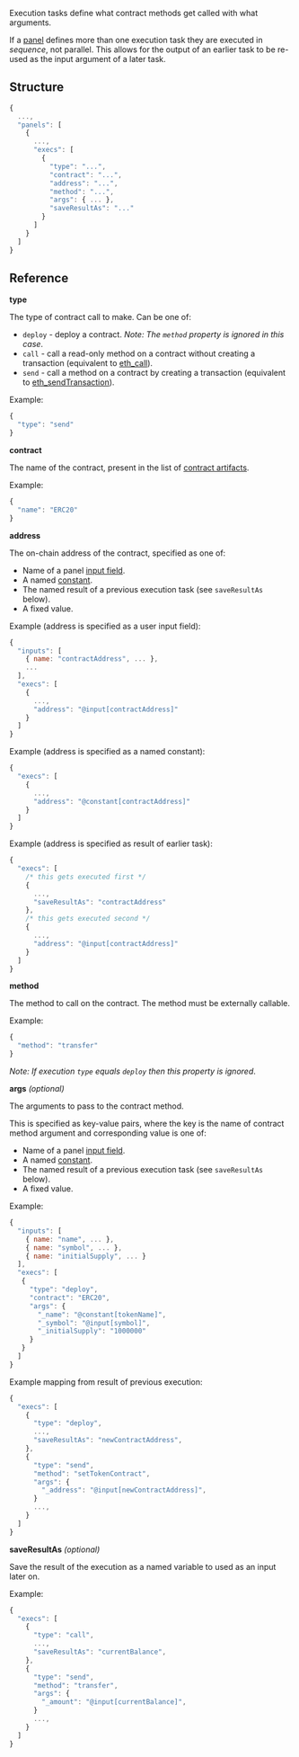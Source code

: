 Execution tasks define what contract methods get called with what arguments.

If a [panel](../Panels) defines more than one execution task they are
executed in _sequence_, not parallel.
This allows for the output of an earlier task to be re-used as the input argument of a later task.

## Structure

```js
{
  ...,
  "panels": [
    {
      ...,
      "execs": [
        {
          "type": "...",
          "contract": "...",
          "address": "...",
          "method": "...",
          "args": { ... },
          "saveResultAs": "..."
        }
      ]
    }
  ]
}
```

## Reference

**type**

The type of contract call to make. Can be one of:

* `deploy` - deploy a contract. _Note: The `method` property is
ignored in this case_.
* `call` - call a read-only method on a contract without creating a
transaction (equivalent to [eth_call](https://github.com/ethereum/wiki/wiki/JSON-RPC#eth_call)).
* `send` - call a method on a contract by creating a
transaction (equivalent to [eth_sendTransaction](https://github.com/ethereum/wiki/wiki/JSON-RPC#eth_call)).

Example:

```js
{
  "type": "send"
}
```

**contract**

The name of the contract, present in the list of [contract artifacts](../../CommandLine/View).

Example:

```js
{
  "name": "ERC20"
}
```

**address**

The on-chain address of the contract, specified as one of:

  * Name of a panel [input field](../Inputs).
  * A named [constant](../Constants).
  * The named result of a previous execution task (see `saveResultAs` below).
  * A fixed value.

Example (address is specified as a user input field):

```js
{
  "inputs": [
    { name: "contractAddress", ... },
    ...
  ],
  "execs": [
    {
      ...,
      "address": "@input[contractAddress]"
    }
  ]
}
```

Example (address is specified as a named constant):

```js
{
  "execs": [
    {
      ...,
      "address": "@constant[contractAddress]"
    }
  ]
}
```

Example (address is specified as result of earlier task):

```js
{
  "execs": [
    /* this gets executed first */
    {
      ...,
      "saveResultAs": "contractAddress"
    },
    /* this gets executed second */
    {
      ...,
      "address": "@input[contractAddress]"
    }
  ]
}
```

**method**

The method to call on the contract. The method must be externally callable.

Example:

```js
{
  "method": "transfer"
}
```

_Note: If execution `type` equals `deploy` then this property is ignored_.

**args** _(optional)_

The arguments to pass to the contract method.

This is specified as key-value pairs, where the key is the name of contract
method argument and corresponding value is one of:

  * Name of a panel [input field](../Inputs).
  * A named [constant](../Constants).
  * The named result of a previous execution task (see `saveResultAs` below).
  * A fixed value.

Example:

```js
{
  "inputs": [
    { name: "name", ... },
    { name: "symbol", ... },
    { name: "initialSupply", ... }
  ],
  "execs": [
   {
     "type": "deploy",
     "contract": "ERC20",
     "args": {
       "_name": "@constant[tokenName]",
       "_symbol": "@input[symbol]",
       "_initialSupply": "1000000"
     }
   }
  ]
}
```

Example mapping from result of previous execution:

```js
{
  "execs": [
    {
      "type": "deploy",
      ...,
      "saveResultAs": "newContractAddress",
    },
    {
      "type": "send",
      "method": "setTokenContract",
      "args": {
        "_address": "@input[newContractAddress]",
      }
      ...,
    }
  ]
}
```

**saveResultAs** _(optional)_

Save the result of the execution as a named variable to used as an input later
on.

Example:

```js
{
  "execs": [
    {
      "type": "call",
      ...,
      "saveResultAs": "currentBalance",
    },
    {
      "type": "send",
      "method": "transfer",
      "args": {
        "_amount": "@input[currentBalance]",
      }
      ...,
    }
  ]
}
```

